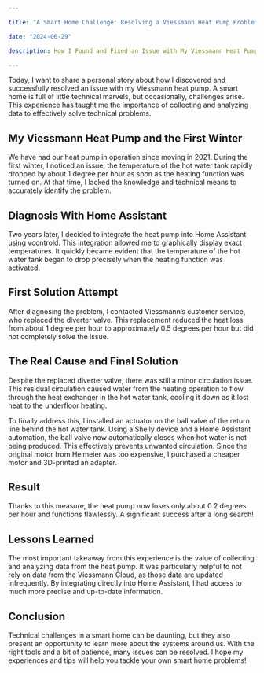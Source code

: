 ```yaml
---

title: "A Smart Home Challenge: Resolving a Viessmann Heat Pump Problem"

date: "2024-06-29"

description: How I Found and Fixed an Issue with My Viessmann Heat Pump

---
```


Today, I want to share a personal story about how I discovered and successfully resolved an issue with my Viessmann heat pump. A smart home is full of little technical marvels, but occasionally, challenges arise. This experience has taught me the importance of collecting and analyzing data to effectively solve technical problems.

## My Viessmann Heat Pump and the First Winter
We have had our heat pump in operation since moving in 2021. During the first winter, I noticed an issue: the temperature of the hot water tank rapidly dropped by about 1 degree per hour as soon as the heating function was turned on. At that time, I lacked the knowledge and technical means to accurately identify the problem.

## Diagnosis With Home Assistant
Two years later, I decided to integrate the heat pump into Home Assistant using vcontrold. This integration allowed me to graphically display exact temperatures. It quickly became evident that the temperature of the hot water tank began to drop precisely when the heating function was activated.

## First Solution Attempt
After diagnosing the problem, I contacted Viessmann’s customer service, who replaced the diverter valve. This replacement reduced the heat loss from about 1 degree per hour to approximately 0.5 degrees per hour but did not completely solve the issue.

## The Real Cause and Final Solution
Despite the replaced diverter valve, there was still a minor circulation issue. This residual circulation caused water from the heating operation to flow through the heat exchanger in the hot water tank, cooling it down as it lost heat to the underfloor heating.

To finally address this, I installed an actuator on the ball valve of the return line behind the hot water tank. Using a Shelly device and a Home Assistant automation, the ball valve now automatically closes when hot water is not being produced. This effectively prevents unwanted circulation. Since the original motor from Heimeier was too expensive, I purchased a cheaper motor and 3D-printed an adapter.

## Result
Thanks to this measure, the heat pump now loses only about 0.2 degrees per hour and functions flawlessly. A significant success after a long search!

## Lessons Learned
The most important takeaway from this experience is the value of collecting and analyzing data from the heat pump. It was particularly helpful to not rely on data from the Viessmann Cloud, as those data are updated infrequently. By integrating directly into Home Assistant, I had access to much more precise and up-to-date information.

## Conclusion
Technical challenges in a smart home can be daunting, but they also present an opportunity to learn more about the systems around us. With the right tools and a bit of patience, many issues can be resolved. I hope my experiences and tips will help you tackle your own smart home problems!